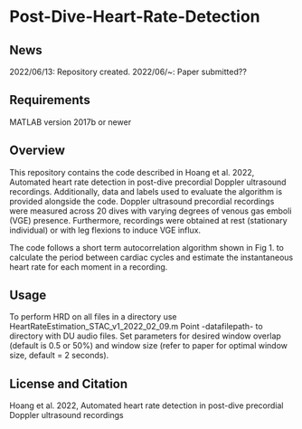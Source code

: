 # Post-Dive-Heart-Rate-Detection



News
------------

2022/06/13: Repository created.
2022/06/~: Paper submitted??

Requirements
------------
MATLAB version 2017b or newer

Overview
------------
This repository contains the code described in Hoang et al. 2022, Automated heart rate detection in post-dive precordial Doppler ultrasound recordings. Additionally, data and labels used to evaluate the algorithm is provided alongside the code. Doppler ultrasound precordial recordings were measured across 20 dives with varying degrees of venous gas emboli (VGE) presence. Furthermore, recordings were obtained at rest (stationary individual) or with leg flexions to induce VGE influx.

The code follows a short term autocorrelation algorithm shown in Fig 1. to calculate the period between cardiac cycles and estimate the instantaneous heart rate for each moment in a recording. 

Usage
------------
To perform HRD on all files in a directory use HeartRateEstimation_STAC_v1_2022_02_09.m
Point -datafilepath- to directory with DU audio files. Set parameters for desired window overlap (default is 0.5 or 50%) and window size (refer to paper for optimal window size, default = 2 seconds). 

License and Citation
------------
Hoang et al. 2022, Automated heart rate detection  in post-dive precordial Doppler ultrasound recordings
